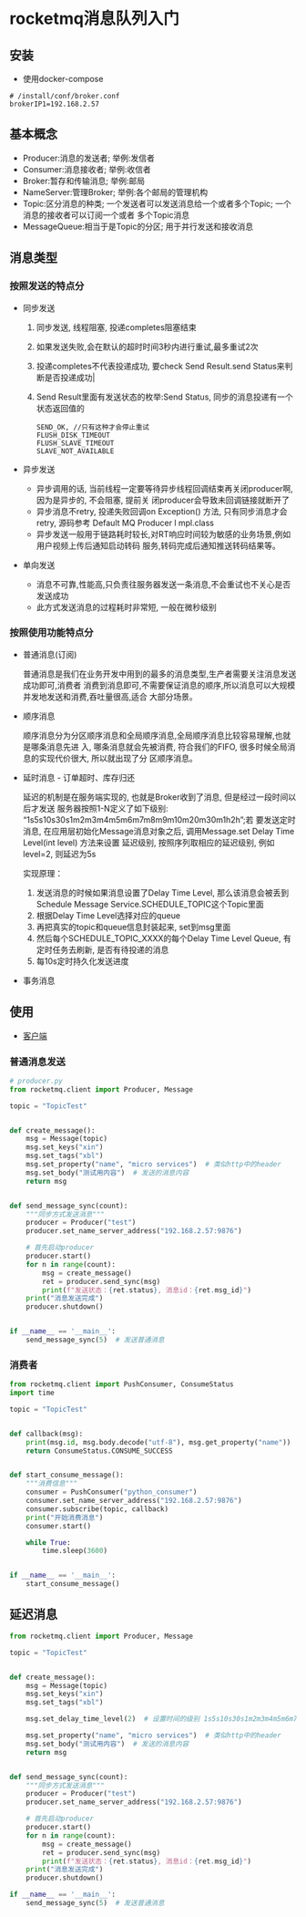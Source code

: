 # rocketmq消息队列入门

## 安装

* 使用docker-compose

````
# /install/conf/broker.conf
brokerIP1=192.168.2.57
````

## 基本概念

* Producer:消息的发送者; 举例:发信者 
* Consumer:消息接收者; 举例:收信者 
* Broker:暂存和传输消息; 举例:邮局 
* NameServer:管理Broker; 举例:各个邮局的管理机构 
* Topic:区分消息的种类; 一个发送者可以发送消息给一个或者多个Topic; 一个消息的接收者可以订阅一个或者 多个Topic消息 
* MessageQueue:相当于是Topic的分区; 用于并行发送和接收消息

## 消息类型

### 按照发送的特点分

* 同步发送 

  1. 同步发送, 线程阻塞, 投递completes阻塞结束 

  2. 如果发送失败,会在默认的超时时间3秒内进行重试,最多重试2次 

  3. 投递completes不代表投递成功, 要check Send Result.send Status来判断是否投递成功| 

  4. Send Result里面有发送状态的枚举:Send Status, 同步的消息投递有一个状态返回值的

     `````
     SEND_OK, //只有这种才会停止重试
     FLUSH_DISK_TIMEOUT
     FLUSH_SLAVE_TIMEOUT
     SLAVE_NOT_AVAILABLE
     `````

* 异步发送 

  * 异步调用的话, 当前线程一定要等待异步线程回调结束再关闭producer啊, 因为是异步的, 不会阻塞, 提前关 闭producer会导致未回调链接就断开了 
  * 异步消息不retry, 投递失败回调on Exception() 方法, 只有同步消息才会retry, 源码参考 Default MQ Producer l mpl.class 
  * 异步发送一般用于链路耗时较长,对RT响应时间较为敏感的业务场景,例如用户视频上传后通知启动转码 服务,转码完成后通知推送转码结果等。

* 单向发送

  * 消息不可靠,性能高,只负责往服务器发送一条消息,不会重试也不关心是否发送成功 
  * 此方式发送消息的过程耗时非常短, 一般在微秒级别

### 按照使用功能特点分

* 普通消息(订阅) 

  普通消息是我们在业务开发中用到的最多的消息类型,生产者需要关注消息发送成功即可,消费者 消费到消息即可,不需要保证消息的顺序,所以消息可以大规模并发地发送和消费,吞吐量很高,适合 大部分场景。

* 顺序消息 

  顺序消息分为分区顺序消息和全局顺序消息,全局顺序消息比较容易理解,也就是哪条消息先进 入, 哪条消息就会先被消费, 符合我们的FIFO, 很多时候全局消息的实现代价很大, 所以就出现了分 区顺序消息。

* 延时消息 - 订单超时、库存归还

  延迟的机制是在服务端实现的, 也就是Broker收到了消息, 但是经过一段时间以后才发送 服务器按照1-N定义了如下级别: “1s5s10s30s1m2m3m4m5m6m7m8m9m10m20m30m1h2h”;若 要发送定时消息, 在应用层初始化Message消息对象之后, 调用Message.set Delay Time Level(int level) 方法来设置 延迟级别, 按照序列取相应的延迟级别, 例如level=2, 则延迟为5s

  实现原理：

  1. 发送消息的时候如果消息设置了Delay Time Level, 那么该消息会被丢到 Schedule Message Service.SCHEDULE_TOPIC这个Topic里面
  2. 根据Delay Time Level选择对应的queue 
  3. 再把真实的topic和queue信息封装起来, set到msg里面 
  4. 然后每个SCHEDULE_TOPIC_XXXX的每个Delay Time Level Queue, 有定时任务去刷新, 是否有待投递的消息 
  5. 每10s定时持久化发送进度

* 事务消息 

## 使用

* [客户端](https://github.com/apache/rocketmq-client-python)

### 普通消息发送

`````python
# producer.py
from rocketmq.client import Producer, Message

topic = "TopicTest"


def create_message():
    msg = Message(topic)
    msg.set_keys("xin")
    msg.set_tags("xbl")
    msg.set_property("name", "micro services")  # 类似http中的header
    msg.set_body("测试用内容")  # 发送的消息内容
    return msg


def send_message_sync(count):
    """同步方式发送消息"""
    producer = Producer("test")
    producer.set_name_server_address("192.168.2.57:9876")

    # 首先启动producer
    producer.start()
    for n in range(count):
        msg = create_message()
        ret = producer.send_sync(msg)
        print(f"发送状态：{ret.status}, 消息id：{ret.msg_id}")
    print("消息发送完成")
    producer.shutdown()


if __name__ == '__main__':
    send_message_sync(5)  # 发送普通消息
`````

### 消费者

`````python
from rocketmq.client import PushConsumer, ConsumeStatus
import time

topic = "TopicTest"


def callback(msg):
    print(msg.id, msg.body.decode("utf-8"), msg.get_property("name"))
    return ConsumeStatus.CONSUME_SUCCESS


def start_consume_message():
    """消费信息"""
    consumer = PushConsumer("python_consumer")
    consumer.set_name_server_address("192.168.2.57:9876")
    consumer.subscribe(topic, callback)
    print("开始消费消息")
    consumer.start()

    while True:
        time.sleep(3600)


if __name__ == '__main__':
    start_consume_message()
`````

## 延迟消息

`````python
from rocketmq.client import Producer, Message

topic = "TopicTest"


def create_message():
    msg = Message(topic)
    msg.set_keys("xin")
    msg.set_tags("xbl")

    msg.set_delay_time_level(2)  # 设置时间的级别 1s5s10s30s1m2m3m4m5m6m7m8m9m10m20m30m1h2h 延时5秒

    msg.set_property("name", "micro services")  # 类似http中的header
    msg.set_body("测试用内容")  # 发送的消息内容
    return msg


def send_message_sync(count):
    """同步方式发送消息"""
    producer = Producer("test")
    producer.set_name_server_address("192.168.2.57:9876")

    # 首先启动producer
    producer.start()
    for n in range(count):
        msg = create_message()
        ret = producer.send_sync(msg)
        print(f"发送状态：{ret.status}, 消息id：{ret.msg_id}")
    print("消息发送完成")
    producer.shutdown()

if __name__ == '__main__':
    send_message_sync(5)  # 发送普通消息
`````



























